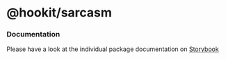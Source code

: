 # @hookit/sarcasm

### Documentation

Please have a look at the individual package documentation on [Storybook](https://hookit-storybook.vercel.app/)
